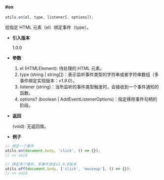 #### #on

```javascript
utils.on(el, type, listener[, options]);
```

给指定 HTML 元素（el）绑定事件（type）。

- **引入版本**

    1.0.0

- **参数**

    1. el (HTMLElement): 待处理的 HTML 元素。
    2. type (string | string[])：表示监听事件类型的字符串或者字符串数组（多事件绑定实现版本：*v1.9.0*）。
    3. listener (string)：当所监听的事件类型触发时，会接收到一个事件通知的函数。
    4. options? (boolean | AddEventListenerOptions)：指定移除事件句柄的阶段。

- **返回**

    (void): 无返回值。

- **例子**

```javascript
// 绑定一个事件
utils.on(document.body, 'click', () => {});
// => void

// 绑定多个事件，多事件绑定v1.9.0版本
utils.off(document.body, ['click', 'mouseup'], () => {});
// => void
```
